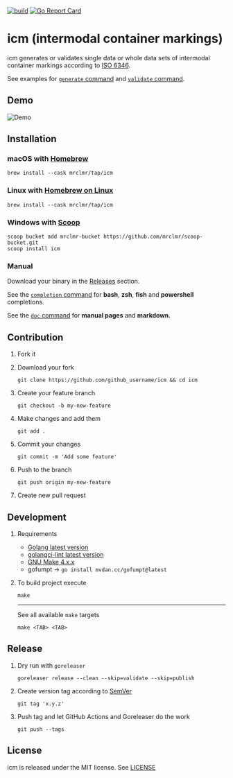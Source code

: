 [![build](https://github.com/mrclmr/icm/actions/workflows/build.yml/badge.svg)](https://github.com/mrclmr/icm/actions/workflows/build.yml)  [![Go Report Card](https://goreportcard.com/badge/github.com/mrclmr/icm)](https://goreportcard.com/report/github.com/mrclmr/icm)

# icm (intermodal container markings)

icm generates or validates single data or whole data sets of intermodal container markings according to [ISO 6346](https://en.wikipedia.org/wiki/ISO_6346).

See examples for [`generate` command](docs/icm_generate.md#examples) and [`validate` command](docs/icm_validate.md#examples).

## Demo

![Demo](docs/gif/demo.gif)

## Installation

### macOS with [Homebrew](https://brew.sh)

```
brew install --cask mrclmr/tap/icm
```

### Linux with [Homebrew on Linux](https://docs.brew.sh/Homebrew-on-Linux)

```
brew install --cask mrclmr/tap/icm
```

### Windows with [Scoop](https://scoop.sh)

```
scoop bucket add mrclmr-bucket https://github.com/mrclmr/scoop-bucket.git
scoop install icm
```

### Manual

Download your binary in the [Releases](https://github.com/mrclmr/icm/releases) section.

See the [`completion` command](docs/icm_completion.md) for **bash**, **zsh**, **fish** and **powershell** completions.

See the [`doc` command](docs/icm_doc.md) for **manual pages** and **markdown**.

## Contribution

1. Fork it

2. Download your fork
    ```
    git clone https://github.com/github_username/icm && cd icm
    ```

3. Create your feature branch
    ```
    git checkout -b my-new-feature
    ```

4. Make changes and add them
    ```
    git add .
    ```

5. Commit your changes
    ```
    git commit -m 'Add some feature'
    ```

6. Push to the branch
    ```
    git push origin my-new-feature
    ```

7. Create new pull request

## Development

1. Requirements
    * [Golang latest version](https://golang.org/doc/install)
    * [golangci-lint latest version](https://github.com/golangci/golangci-lint#install-golangci-lint)
    * [GNU Make 4.x.x](https://www.gnu.org/software/make/)
    * gofumpt -> `go install mvdan.cc/gofumpt@latest`

2. To build project execute
    ```
    make
    ```

    ---
    See all available `make` targets

    ```
    make <TAB> <TAB>
    ```

## Release

1. Dry run with `goreleaser`
    ```
    goreleaser release --clean --skip=validate --skip=publish
    ```

2. Create version tag according to [SemVer](https://semver.org)
    ```
    git tag 'x.y.z'
    ```

3. Push tag and let GitHub Actions and Goreleaser do the work
    ```
    git push --tags
    ```

## License

icm is released under the MIT license. See [LICENSE](https://github.com/mrclmr/icm/blob/master/LICENSE)
